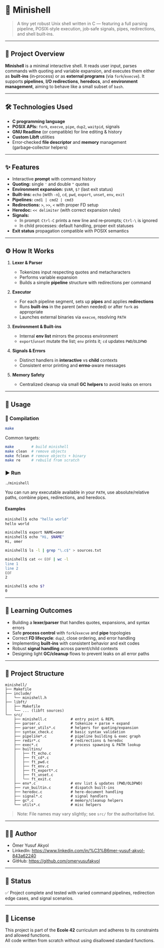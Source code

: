 # 🐚 Minishell

> A tiny yet robust Unix shell written in C — featuring a full parsing pipeline, POSIX‑style execution, job‑safe signals, pipes, redirections, and shell built‑ins.

---

## 📌 Project Overview

**Minishell** is a minimal interactive shell. It reads user input, parses commands with quoting and variable expansion, and executes them either as **built‑ins** (in‑process) or as **external programs** (via `fork`/`execve`). It supports **pipelines**, **I/O redirections**, **heredocs**, and **environment management**, aiming to behave like a small subset of `bash`.

---

## 🛠️ Technologies Used

- **C programming language**
- **POSIX APIs:** `fork`, `execve`, `pipe`, `dup2`, `waitpid`, signals
- **GNU Readline** (or compatible) for line editing & history
- **Custom Libft** utilities
- Error‑checked **file descriptor** and **memory** management (garbage‑collector helpers)

---

## ✨ Features

- Interactive **prompt** with command history
- **Quoting:** single `'` and double `"` quotes
- **Environment expansion:** `$VAR`, `$?` (last exit status)
- **Built‑ins:** `echo` (with `-n`), `cd`, `pwd`, `export`, `unset`, `env`, `exit`
- **Pipelines:** `cmd1 | cmd2 | cmd3`
- **Redirections:** `>`, `>>`, `<` with proper FD setup
- **Heredoc:** `<< delimiter` (with correct expansion rules)
- **Signals:**
  - In prompt: `Ctrl-C` prints a new line and re‑prompts; `Ctrl-\` is ignored
  - In child processes: default handling, proper exit statuses
- **Exit status** propagation compatible with POSIX semantics

---

## ⚙️ How It Works

1. **Lexer & Parser**
   - Tokenizes input respecting quotes and metacharacters
   - Performs variable expansion
   - Builds a simple **pipeline** structure with redirections per command

2. **Executor**
   - For each pipeline segment, sets up **pipes** and applies **redirections**
   - Runs **built‑ins** in the parent (when needed) or after `fork` as appropriate
   - Launches external binaries via `execve`, resolving `PATH`

3. **Environment & Built‑ins**
   - Internal **env list** mirrors the process environment
   - `export`/`unset` mutate the list; `env` prints it; `cd` updates `PWD`/`OLDPWD`

4. **Signals & Errors**
   - Distinct handlers in **interactive** vs **child** contexts
   - Consistent error printing and **errno**‑aware messages

5. **Memory Safety**
   - Centralized cleanup via small **GC helpers** to avoid leaks on errors

---

## 🚀 Usage

### 🧾 Compilation

```bash
make
```

Common targets:

```bash
make        # build minishell
make clean  # remove objects
make fclean # remove objects + binary
make re     # rebuild from scratch
```

### ▶️ Run

```bash
./minishell
```

You can run any executable available in your `PATH`, use absolute/relative paths, combine pipes, redirections, and heredocs.

#### Examples

```sh
minishell$ echo "hello world"
hello world

minishell$ export NAME=omer
minishell$ echo "Hi, $NAME"
Hi, omer

minishell$ ls -l | grep "\.c$" > sources.txt

minishell$ cat << EOF | wc -l
line 1
line 2
EOF
2

minishell$ echo $?
0
```

---

## 🧠 Learning Outcomes

- Building a **lexer/parser** that handles quotes, expansions, and syntax errors
- Safe **process control** with `fork`/`execve` and **pipe** topologies
- Correct **FD lifecycle**: `dup2`, close ordering, and error handling
- Implementing **built‑ins** with consistent behavior and exit codes
- Robust **signal handling** across parent/child contexts
- Designing light **GC/cleanup** flows to prevent leaks on all error paths

---

## 📁 Project Structure

```
minishell/
├── Makefile
├── include/
│   └── minishell.h
├── libft/
│   ├── Makefile
│   └── ... (libft sources)
└── src/
    ├── minishell.c           # entry point & REPL
    ├── parser.c              # tokenize + parse + expand
    ├── parser_utils*.c       # helpers for quoting/expansion
    ├── syntax_check.c        # basic syntax validation
    ├── pipeline*.c           # pipeline building & exec graph
    ├── redir*.c              # redirections & heredoc
    ├── exec*.c               # process spawning & PATH lookup
    ├── builtins/
    │   ├── ft_echo.c
    │   ├── ft_cd*.c
    │   ├── ft_pwd.c
    │   ├── ft_env.c
    │   ├── ft_export*.c
    │   ├── ft_unset.c
    │   └── ft_exit.c
    ├── env*.c                # env list & updates (PWD/OLDPWD)
    ├── run_builtin.c         # dispatch built‑ins
    ├── heredoc.c             # here‑document handling
    ├── signal*.c             # signal handlers
    ├── gc*.c                 # memory/cleanup helpers
    └── utils*.c              # misc helpers
```

> Note: File names may vary slightly; see `src/` for the authoritative list.

---

## 👨‍💻 Author

- Ömer Yusuf Akyol  
- LinkedIn: https://www.linkedin.com/in/%C3%B6mer-yusuf-akyol-843a62240  
- GitHub: https://github.com/omeryusufakyol

---

## 🏁 Status

✅ Project complete and tested with varied command pipelines, redirection edge cases, and signal scenarios.

---

## 📜 License

This project is part of the **Ecole 42** curriculum and adheres to its constraints and allowed functions.  
All code written from scratch without using disallowed standard functions.

